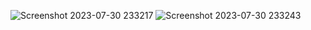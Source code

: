 ![Screenshot 2023-07-30 233217](https://github.com/abhay0933/form2/assets/127731916/d98c4128-fd9a-40df-9a5d-06a0e2adb088)
![Screenshot 2023-07-30 233243](https://github.com/abhay0933/form2/assets/127731916/f145af49-a1ef-4352-98c0-dcf8a2d94b16)

